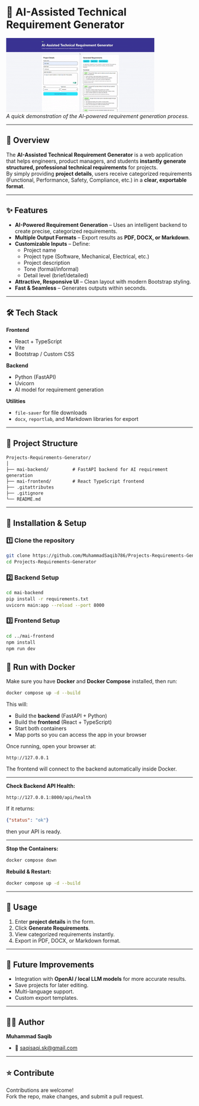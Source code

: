 # 📌 AI-Assisted Technical Requirement Generator

![Project Demo](demo.gif)  
*A quick demonstration of the AI-powered requirement generation process.*

---

## 🚀 Overview
The **AI-Assisted Technical Requirement Generator** is a web application that helps engineers, product managers, and students **instantly generate structured, professional technical requirements** for projects.  
By simply providing **project details**, users receive categorized requirements (Functional, Performance, Safety, Compliance, etc.) in a **clear, exportable format**.

---

## ✨ Features
- **AI-Powered Requirement Generation** – Uses an intelligent backend to create precise, categorized requirements.
- **Multiple Output Formats** – Export results as **PDF, DOCX, or Markdown**.
- **Customizable Inputs** – Define:
  - Project name  
  - Project type (Software, Mechanical, Electrical, etc.)  
  - Project description  
  - Tone (formal/informal)  
  - Detail level (brief/detailed)
- **Attractive, Responsive UI** – Clean layout with modern Bootstrap styling.
- **Fast & Seamless** – Generates outputs within seconds.

---

## 🛠 Tech Stack
**Frontend**
- React + TypeScript
- Vite
- Bootstrap / Custom CSS

**Backend**
- Python (FastAPI)
- Uvicorn
- AI model for requirement generation

**Utilities**
- `file-saver` for file downloads
- `docx`, `reportlab`, and Markdown libraries for export

---

## 📂 Project Structure
```
Projects-Requirements-Generator/
│
├── mai-backend/         # FastAPI backend for AI requirement generation
├── mai-frontend/        # React TypeScript frontend
├── .gitattributes
├── .gitignore
└── README.md
```
---

## 🔧 Installation & Setup

### 1️⃣ Clone the repository
```bash
git clone https://github.com/MuhammadSaqib786/Projects-Requirements-Generator.git
cd Projects-Requirements-Generator
```

### 2️⃣ Backend Setup
```bash
cd mai-backend
pip install -r requirements.txt
uvicorn main:app --reload --port 8000
```

### 3️⃣ Frontend Setup
```bash
cd ../mai-frontend
npm install
npm run dev
```
## 🐳 Run with Docker

Make sure you have **Docker** and **Docker Compose** installed, then run:

```bash
docker compose up -d --build
```

This will:
- Build the **backend** (FastAPI + Python)
- Build the **frontend** (React + TypeScript)
- Start both containers
- Map ports so you can access the app in your browser

Once running, open your browser at:

```
http://127.0.0.1
```

The frontend will connect to the backend automatically inside Docker.

---

**Check Backend API Health:**
```
http://127.0.0.1:8000/api/health
```
If it returns:
```json
{"status": "ok"}
```
then your API is ready.

---

**Stop the Containers:**
```bash
docker compose down
```

**Rebuild & Restart:**
```bash
docker compose up -d --build
```

---

## 📄 Usage
1. Enter **project details** in the form.
2. Click **Generate Requirements**.
3. View categorized requirements instantly.
4. Export in PDF, DOCX, or Markdown format.

---

## 🎯 Future Improvements
- Integration with **OpenAI / local LLM models** for more accurate results.
- Save projects for later editing.
- Multi-language support.
- Custom export templates.

---

## 👨‍💻 Author
**Muhammad Saqib**  
- 📧 saqisaqi.sk@gmail.com  

---

## ⭐ Contribute
Contributions are welcome!  
Fork the repo, make changes, and submit a pull request.
